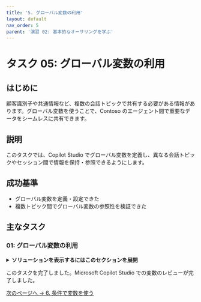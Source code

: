 ```yaml
---
title: '5. グローバル変数の利用'
layout: default
nav_order: 5
parent: '演習 02: 基本的なオーサリングを学ぶ'
---
```


# タスク 05: グローバル変数の利用

## はじめに

顧客識別子や共通情報など、複数の会話トピックで共有する必要がある情報があります。グローバル変数を使うことで、Contoso のエージェント間で重要なデータをシームレスに共有できます。

## 説明

このタスクでは、Copilot Studio でグローバル変数を定義し、異なる会話トピックやセッション間で情報を保持・参照できるようにします。

## 成功基準

- グローバル変数を定義・設定できた
- 複数トピック間でグローバル変数の参照性を検証できた

## 主なタスク

### 01: グローバル変数の利用

<details markdown="block"> 
  <summary><strong>ソリューションを表示するにはこのセクションを展開</strong></summary> 

このタスクでは、前タスク「注文状況の確認」で使ったデータを活用します。ここまでで、トピック内の **質問** ノードがエンティティに紐付いているはずです。

1. **質問** ノードで **OrderRequest** 変数を選択します。

	![pbleajip.jpg](../../media/pbleajip.jpg)

1. **Variable properties** ペインの **Usage** で **Global** を選択し、他トピックからも参照できるようにします。

	![s7hwp3n2.jpg](../../media/s7hwp3n2.jpg)

1. **質問** または **トリガー** フレーズで設定した変数を、**メッセージ** ノード内で動的データとして利用します。**メッセージ** ノードのテキストを次のように変更します:
	```
	No problem. We can that for you. Let us take a look at that now and get your information.
	```

	![w8gl8bvg.jpg](../../media/w8gl8bvg.jpg)

1. メッセージ内の「**can**」と「**that**」の間にカーソルを置き、**{x}** 変数アイコンから **OrderRequest** 変数を選択します。

	![so6d0e5u.jpg](../../media/so6d0e5u.jpg)

    ![yu797vj4.jpg](../../media/yu797vj4.jpg)

	{: .important }
	> 変数は単語の代わりに挿入することが一般的で、エンドユーザーから提供されたデータに基づいてテキストが動的に変化します。

1. 変数の値がわかっている場合は、次のようにテキストを入力します。

	```
	No problem. We can {Global.OrderRequest} that for you. Let us take a look at that now and get your information.
	```

	{: .note }
	> これにより、前のステップでの変数と周囲の単語との間のスペースの問題も修正されます。

1. トピックを保存するには、キャンバスの右上隅にある **保存** を選択します。

1. 変更をテストするには、ウィンドウの右上隅にある **テスト** を選択し、トリガーフレーズでトピックを起動します。

1. **エージェントをテスト** ペインの右上隅にある更新アイコンを選択して、新しい会話を開始します。

1. 次のように入力します。

	```
	Help me with an order.
	```

1. **キャンセル** を選択します。

	![orhbswu7.jpg](../../media/orhbswu7.jpg)

    ![4cfwkv54.jpg](../../media/4cfwkv54.jpg)

	{: .note }
	> **OrderRequest** の値の最初の文字が大文字のままであることに注意してください。この文法上の問題に対処するには、変数の値を直接参照するのではなく、数式を使用して小文字に変換できます。

1. **メッセージ** ノードで変数値 **{Global.OrderRequest}** を削除し、**fx** ボタンを選択します。

1. 次の **Lower()** Power Fx 数式を入力し、**挿入** を選択します。

   	`Lower(Global.OrderRequest)`

    ![la5nmy10.jpg](../../media/la5nmy10.jpg)

    {: .note }
	> 数式内で変数の値を参照できることに注目してください。

	{: .important }
	> **変数管理** オプションには **すべての変数をクリア** オプションがあり、すべての変数値をクリアできます。このオプションは、同じトピックを再度開始またはループバックさせたい場合に特に便利です。新しい値を取得するために、質問の動作プロパティを設定している場合は、質問をスキップすることもできます。

1. 変更を確認するために、新しい会話で再度テストします。

	```
	Help me with an order.
	```

	![33s9wl0w.jpg](../../media/33s9wl0w.jpg)

1. トピックを保存するには、キャンバスの右上隅にある **保存** を選択します。

{: .important }
> **変数** は、動的データを保存したり、条件やチェックを実行して会話の動作を特定の方法で駆動したりするための最良の方法です。次のタスクでその様子を観察します。

</details>

このタスクを完了しました。Microsoft Copilot Studio での変数のレビューが完了しました。

[次のページへ → 6. 条件で変数を使う](0206.md)
